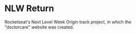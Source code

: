 # NLW Return 

Rocketseat's Next Level Week Origin track project, in which the "doctorcare" website was created.
